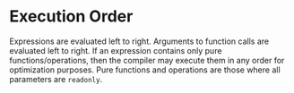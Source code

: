 # Execution Order

Expressions are evaluated left to right. Arguments to function calls are evaluated left to right. If
an expression contains only pure functions/operations, then the compiler may execute them in any
order for optimization purposes. Pure functions and operations are those where all parameters are
`readonly`.
